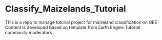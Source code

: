 # Classify_Maizelands_Tutorial
This is a repo to manage tutorial project for maizeland classification on GEE
Content is developed based on template from Earth Engine Tutorial community moderators
